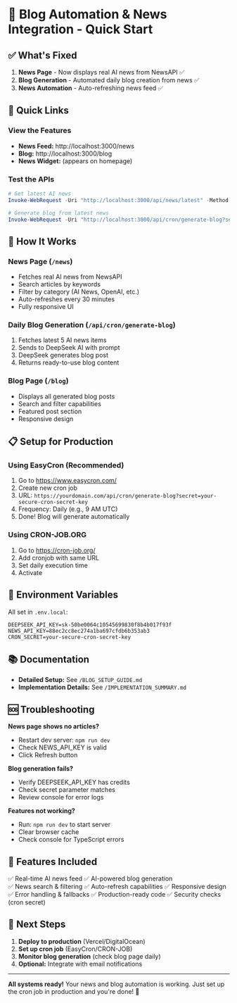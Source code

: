 # 🚀 Blog Automation & News Integration - Quick Start

## ✅ What's Fixed

1. **News Page** - Now displays real AI news from NewsAPI ✅
2. **Blog Generation** - Automated daily blog creation from news ✅  
3. **News Automation** - Auto-refreshing news feed ✅

## 📖 Quick Links

### View the Features
- **News Feed:** http://localhost:3000/news
- **Blog:** http://localhost:3000/blog
- **News Widget:** (appears on homepage)

### Test the APIs
```powershell
# Get latest AI news
Invoke-WebRequest -Uri "http://localhost:3000/api/news/latest" -Method GET

# Generate blog from latest news
Invoke-WebRequest -Uri "http://localhost:3000/api/cron/generate-blog?secret=your-secure-cron-secret-key" -Method GET
```

## 🔧 How It Works

### News Page (`/news`)
- Fetches real AI news from NewsAPI
- Search articles by keywords
- Filter by category (AI News, OpenAI, etc.)
- Auto-refreshes every 30 minutes
- Fully responsive UI

### Daily Blog Generation (`/api/cron/generate-blog`)
1. Fetches latest 5 AI news items
2. Sends to DeepSeek AI with prompt
3. DeepSeek generates blog post
4. Returns ready-to-use blog content

### Blog Page (`/blog`)
- Displays all generated blog posts
- Search and filter capabilities
- Featured post section
- Responsive design

## 📋 Setup for Production

### Using EasyCron (Recommended)
1. Go to https://www.easycron.com/
2. Create new cron job
3. URL: `https://yourdomain.com/api/cron/generate-blog?secret=your-secure-cron-secret-key`
4. Frequency: Daily (e.g., 9 AM UTC)
5. Done! Blog will generate automatically

### Using CRON-JOB.ORG
1. Go to https://cron-job.org/
2. Add cronjob with same URL
3. Set daily execution time
4. Activate

## 🔑 Environment Variables

All set in `.env.local`:
```
DEEPSEEK_API_KEY=sk-50be0064c10545699830f8b4b017f93f
NEWS_API_KEY=88ec2cc8ec274a1ba697cfdb6b353ab3
CRON_SECRET=your-secure-cron-secret-key
```

## 📚 Documentation

- **Detailed Setup:** See `/BLOG_SETUP_GUIDE.md`
- **Implementation Details:** See `/IMPLEMENTATION_SUMMARY.md`

## 🆘 Troubleshooting

**News page shows no articles?**
- Restart dev server: `npm run dev`
- Check NEWS_API_KEY is valid
- Click Refresh button

**Blog generation fails?**
- Verify DEEPSEEK_API_KEY has credits
- Check secret parameter matches
- Review console for error logs

**Features not working?**
- Run: `npm run dev` to start server
- Clear browser cache
- Check console for TypeScript errors

## 🎯 Features Included

✅ Real-time AI news feed
✅ AI-powered blog generation  
✅ News search & filtering
✅ Auto-refresh capabilities
✅ Responsive design
✅ Error handling & fallbacks
✅ Production-ready code
✅ Security checks (cron secret)

## 🚀 Next Steps

1. **Deploy to production** (Vercel/DigitalOcean)
2. **Set up cron job** (EasyCron/CRON-JOB)
3. **Monitor blog generation** (check blog page daily)
4. **Optional:** Integrate with email notifications

---

**All systems ready!** Your news and blog automation is working. Just set up the cron job in production and you're done! 🎉
